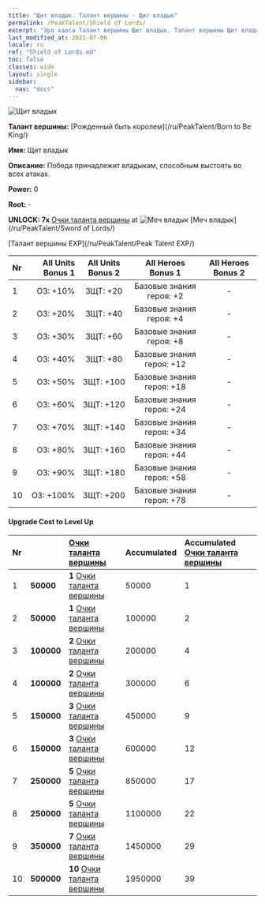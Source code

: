```yaml
---
title: "Щит владык. Талант вершины - Щит владык"
permalink: /PeakTalent/Shield of Lords/
excerpt: "Эра хаоса Талант вершины Щит владык. Талант вершины Щит владык. Щит владык"
last_modified_at: 2021-07-06
locale: ru
ref: "Shield of Lords.md"
toc: false
classes: wide
layout: single
sidebar:
  nav: "docs"
---
```


  ![Щит владык](/images/pt/talent_4302.png)

  **Талант вершины:** [Рожденный быть королем](/ru/PeakTalent/Born to Be King/)

  **Имя:** Щит владык

  **Описание:** Победа принадлежит владыкам, способным выстоять во всех атаках.

  **Power:** 0

  **Root:** -

  **UNLOCK: 7x** [Очки таланта вершины](/ItemsRU/con_934/) at ![Меч владык](/images/pt/talent_4301.png) [Меч владык](/ru/PeakTalent/Sword of Lords/)

  [Талант вершины EXP](/ru/PeakTalent/Peak Talent EXP/)

  | Nr | All Units Bonus 1 | All Units Bonus 2 | All Heroes Bonus 1 | All Heroes Bonus 2 |
  |:---|--------------:|:-------------:|:-------------:|:-------------:|
  | 1 | ОЗ: +10% | ЗЩТ: +20 | Базовые знания героя: +2 | - |
  | 2 | ОЗ: +20% | ЗЩТ: +40 | Базовые знания героя: +4 | - |
  | 3 | ОЗ: +30% | ЗЩТ: +60 | Базовые знания героя: +8 | - |
  | 4 | ОЗ: +40% | ЗЩТ: +80 | Базовые знания героя: +12 | - |
  | 5 | ОЗ: +50% | ЗЩТ: +100 | Базовые знания героя: +18 | - |
  | 6 | ОЗ: +60% | ЗЩТ: +120 | Базовые знания героя: +24 | - |
  | 7 | ОЗ: +70% | ЗЩТ: +140 | Базовые знания героя: +34 | - |
  | 8 | ОЗ: +80% | ЗЩТ: +160 | Базовые знания героя: +44 | - |
  | 9 | ОЗ: +90% | ЗЩТ: +180 | Базовые знания героя: +58 | - |
  | 10 | ОЗ: +100% | ЗЩТ: +200 | Базовые знания героя: +78 | - |


#### Upgrade Cost to Level Up

  | Nr | <i class="fas fa-coins"/> | [Очки таланта вершины](/ItemsRU/con_934/) | Accumulated <i class="fas fa-coins"/> | Accumulated [Очки таланта вершины](/ItemsRU/con_934/) |
  |:---|:--------------|:-------------|:-------------|:-------------|
  | 1 | **50000** | **1** [Очки таланта вершины](/ItemsRU/con_934/) | 50000 | 1 |
  | 2 | **50000** | **1** [Очки таланта вершины](/ItemsRU/con_934/) | 100000 | 2 |
  | 3 | **100000** | **2** [Очки таланта вершины](/ItemsRU/con_934/) | 200000 | 4 |
  | 4 | **100000** | **2** [Очки таланта вершины](/ItemsRU/con_934/) | 300000 | 6 |
  | 5 | **150000** | **3** [Очки таланта вершины](/ItemsRU/con_934/) | 450000 | 9 |
  | 6 | **150000** | **3** [Очки таланта вершины](/ItemsRU/con_934/) | 600000 | 12 |
  | 7 | **250000** | **5** [Очки таланта вершины](/ItemsRU/con_934/) | 850000 | 17 |
  | 8 | **250000** | **5** [Очки таланта вершины](/ItemsRU/con_934/) | 1100000 | 22 |
  | 9 | **350000** | **7** [Очки таланта вершины](/ItemsRU/con_934/) | 1450000 | 29 |
  | 10 | **500000** | **10** [Очки таланта вершины](/ItemsRU/con_934/) | 1950000 | 39 |
